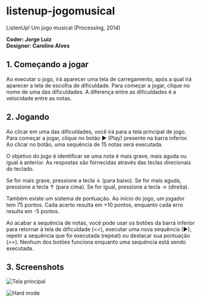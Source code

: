 # listenup-jogomusical
ListenUp! Um jogo musical (Processing, 2014)

**Coder: Jorge Luiz**  
**Designer: Caroline Alves**

## 1. Começando a jogar

Ao executar o jogo, irá aparecer uma tela de carregamento, após a qual irá aparecer a tela de escolha de dificuldade.
Para começar a jogar, clique no nome de uma das dificuldades. A diferença entre as dificuldades é a velocidade entre as notas.

## 2. Jogando

Ao clicar em uma das dificuldades, você irá para a tela principal de jogo.
Para começar a jogar, clique no botão ► (Play) presente na barra inferior. Ao clicar no botão, uma sequência de 15 notas será executada.

O objetivo do jogo é identificar se uma nota é mais grave, mais aguda ou igual à anterior.
As respostas são fornecidas através das teclas direcionais do teclado.

Se for mais grave, pressione a tecla ↓ (para baixo).
Se for mais aguda, pressione a tecla ↑ (para cima).
Se for igual, pressione a tecla → (direita).

Também existe um sistema de pontuação. Ao início do jogo, um jogador tem 75 pontos.
Cada acerto resulta em +10 pontos, enquanto cada erro resulta em -5 pontos.

Ao acabar a sequência de notas, você pode usar os botões da barra inferior para retornar à tela de dificuldade (<<), executar uma nova sequência (►), repetir a sequência que foi executada (repeat) ou destacar sua pontuação (>>).
Nenhum dos botões funciona enquanto uma sequência está sendo executada.

## 3. Screenshots

![Tela principal](https://i.imgur.com/o5kx9lZ.png)

![Hard mode](https://i.imgur.com/wLGlmHB.png)
